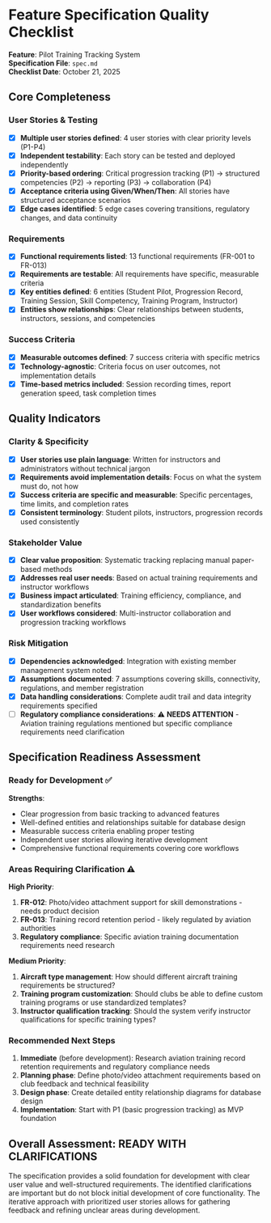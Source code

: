 # Feature Specification Quality Checklist

**Feature**: Pilot Training Tracking System  
**Specification File**: `spec.md`  
**Checklist Date**: October 21, 2025

## Core Completeness

### User Stories & Testing
- [x] **Multiple user stories defined**: 4 user stories with clear priority levels (P1-P4)
- [x] **Independent testability**: Each story can be tested and deployed independently
- [x] **Priority-based ordering**: Critical progression tracking (P1) → structured competencies (P2) → reporting (P3) → collaboration (P4)
- [x] **Acceptance criteria using Given/When/Then**: All stories have structured acceptance scenarios
- [x] **Edge cases identified**: 5 edge cases covering transitions, regulatory changes, and data continuity

### Requirements
- [x] **Functional requirements listed**: 13 functional requirements (FR-001 to FR-013)
- [x] **Requirements are testable**: All requirements have specific, measurable criteria
- [x] **Key entities defined**: 6 entities (Student Pilot, Progression Record, Training Session, Skill Competency, Training Program, Instructor)
- [x] **Entities show relationships**: Clear relationships between students, instructors, sessions, and competencies

### Success Criteria
- [x] **Measurable outcomes defined**: 7 success criteria with specific metrics
- [x] **Technology-agnostic**: Criteria focus on user outcomes, not implementation details
- [x] **Time-based metrics included**: Session recording times, report generation speed, task completion times

## Quality Indicators

### Clarity & Specificity
- [x] **User stories use plain language**: Written for instructors and administrators without technical jargon
- [x] **Requirements avoid implementation details**: Focus on what the system must do, not how
- [x] **Success criteria are specific and measurable**: Specific percentages, time limits, and completion rates
- [x] **Consistent terminology**: Student pilots, instructors, progression records used consistently

### Stakeholder Value
- [x] **Clear value proposition**: Systematic tracking replacing manual paper-based methods
- [x] **Addresses real user needs**: Based on actual training requirements and instructor workflows
- [x] **Business impact articulated**: Training efficiency, compliance, and standardization benefits
- [x] **User workflows considered**: Multi-instructor collaboration and progression tracking workflows

### Risk Mitigation
- [x] **Dependencies acknowledged**: Integration with existing member management system noted
- [x] **Assumptions documented**: 7 assumptions covering skills, connectivity, regulations, and member registration
- [x] **Data handling considerations**: Complete audit trail and data integrity requirements specified
- [ ] **Regulatory compliance considerations**: ⚠️ **NEEDS ATTENTION** - Aviation training regulations mentioned but specific compliance requirements need clarification

## Specification Readiness Assessment

### Ready for Development ✅
**Strengths**:
- Clear progression from basic tracking to advanced features
- Well-defined entities and relationships suitable for database design
- Measurable success criteria enabling proper testing
- Independent user stories allowing iterative development
- Comprehensive functional requirements covering core workflows

### Areas Requiring Clarification ⚠️

**High Priority**:
1. **FR-012**: Photo/video attachment support for skill demonstrations - needs product decision
2. **FR-013**: Training record retention period - likely regulated by aviation authorities
3. **Regulatory compliance**: Specific aviation training documentation requirements need research

**Medium Priority**:
1. **Aircraft type management**: How should different aircraft training requirements be structured?
2. **Training program customization**: Should clubs be able to define custom training programs or use standardized templates?
3. **Instructor qualification tracking**: Should the system verify instructor qualifications for specific training types?

### Recommended Next Steps

1. **Immediate** (before development): Research aviation training record retention requirements and regulatory compliance needs
2. **Planning phase**: Define photo/video attachment requirements based on club feedback and technical feasibility
3. **Design phase**: Create detailed entity relationship diagrams for database design
4. **Implementation**: Start with P1 (basic progression tracking) as MVP foundation

## Overall Assessment: **READY WITH CLARIFICATIONS**

The specification provides a solid foundation for development with clear user value and well-structured requirements. The identified clarifications are important but do not block initial development of core functionality. The iterative approach with prioritized user stories allows for gathering feedback and refining unclear areas during development.